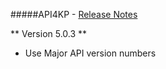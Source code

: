 #####API4KP - [Release Notes](release-notes.md)

** Version 5.0.3 **

- Use Major API version numbers
